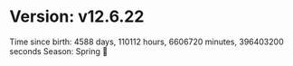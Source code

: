# Version: v12.6.22
Time since birth: 4588 days, 110112 hours, 6606720 minutes, 396403200 seconds
Season: Spring 🌸

